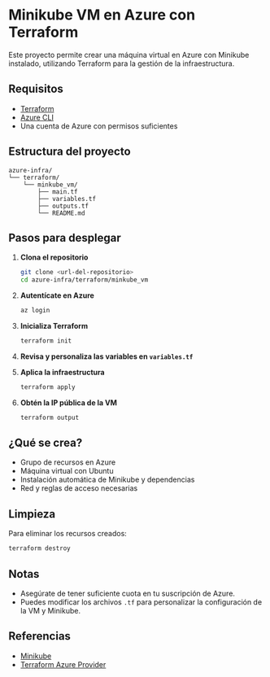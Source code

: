# Minikube VM en Azure con Terraform

Este proyecto permite crear una máquina virtual en Azure con Minikube instalado, utilizando Terraform para la gestión de la infraestructura.

## Requisitos

- [Terraform](https://www.terraform.io/downloads.html)
- [Azure CLI](https://docs.microsoft.com/es-es/cli/azure/install-azure-cli)
- Una cuenta de Azure con permisos suficientes

## Estructura del proyecto

```
azure-infra/
└── terraform/
    └── minkube_vm/
        ├── main.tf
        ├── variables.tf
        ├── outputs.tf
        └── README.md
```

## Pasos para desplegar

1. **Clona el repositorio**
   ```bash
   git clone <url-del-repositorio>
   cd azure-infra/terraform/minkube_vm
   ```

2. **Autentícate en Azure**
   ```bash
   az login
   ```

3. **Inicializa Terraform**
   ```bash
   terraform init
   ```

4. **Revisa y personaliza las variables en `variables.tf`**

5. **Aplica la infraestructura**
   ```bash
   terraform apply
   ```

6. **Obtén la IP pública de la VM**
   ```bash
   terraform output
   ```

## ¿Qué se crea?

- Grupo de recursos en Azure
- Máquina virtual con Ubuntu
- Instalación automática de Minikube y dependencias
- Red y reglas de acceso necesarias

## Limpieza

Para eliminar los recursos creados:
```bash
terraform destroy
```

## Notas

- Asegúrate de tener suficiente cuota en tu suscripción de Azure.
- Puedes modificar los archivos `.tf` para personalizar la configuración de la VM y Minikube.

## Referencias

- [Minikube](https://minikube.sigs.k8s.io/docs/)
- [Terraform Azure Provider](https://registry.terraform.io/providers/hashicorp/azurerm/latest/docs)